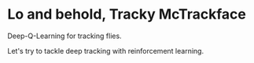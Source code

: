 # Lo and behold, Tracky McTrackface
Deep-Q-Learning for tracking flies. 

Let's try to tackle deep tracking with reinforcement learning.
